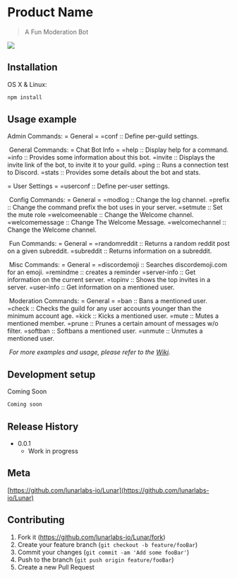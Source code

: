 # Product Name
>A Fun Moderation Bot

<!-- [![NPM Version][npm-image]][npm-url]
[![Build Status][travis-image]][travis-url]
[![Downloads Stats][npm-downloads]][npm-url] -->



![](header.png)

## Installation

OS X & Linux:

```sh
npm install
```


## Usage example

Admin Commands:
= General =
=conf           :: Define per-guild settings.

​
General Commands:
= Chat Bot Info =
=help           :: Display help for a command.
=info           :: Provides some information about this bot.
=invite         :: Displays the invite link of the bot, to invite it to your guild.
=ping           :: Runs a connection test to Discord.
=stats          :: Provides some details about the bot and stats.

= User Settings =
=userconf       :: Define per-user settings.

​
Config Commands:
= General =
=modlog         :: Change the log channel.
=prefix         :: Change the command prefix the bot uses in your server.
=setmute        :: Set the mute role
=welcomeenable  :: Change the Welcome channel.
=welcomemessage :: Change The Welcome Message.
=welcomechannel :: Change the Welcome channel.

​
Fun Commands:
= General =
=randomreddit   :: Returns a random reddit post on a given subreddit.
=subreddit      :: Returns information on a subreddit.

​
Misc Commands:
= General =
=discordemoji   :: Searches discordemoji.com for an emoji.
=remindme       :: creates a reminder
=server-info    :: Get information on the current server.
=topinv         :: Shows the top invites in a server.
=user-info      :: Get information on a mentioned user.

​
Moderation Commands:
= General =
=ban            :: Bans a mentioned user.
=check          :: Checks the guild for any user accounts younger than the minimum account age.
=kick           :: Kicks a mentioned user.
=mute           :: Mutes a mentioned member.
=prune          :: Prunes a certain amount of messages w/o filter.
=softban        :: Softbans a mentioned user.
=unmute         :: Unmutes a mentioned user.

​
_For more examples and usage, please refer to the [Wiki][wiki]._

## Development setup
Coming Soon

```sh
Coming soon
```

## Release History


* 0.0.1
    * Work in progress

## Meta



<!-- Distributed under the XYZ license. See ``LICENSE`` for more information. -->

[https://github.com/lunarlabs-io/Lunar](https://github.com/lunarlabs-io/Lunar)

## Contributing

1. Fork it (<https://github.com/lunarlabs-io/Lunar/fork>)
2. Create your feature branch (`git checkout -b feature/fooBar`)
3. Commit your changes (`git commit -am 'Add some fooBar'`)
4. Push to the branch (`git push origin feature/fooBar`)
5. Create a new Pull Request

<!-- Markdown link & img dfn's -->
[npm-image]: https://img.shields.io/npm/v/datadog-metrics.svg?style=flat-square
[npm-url]: https://npmjs.org/package/datadog-metrics
[npm-downloads]: https://img.shields.io/npm/dm/datadog-metrics.svg?style=flat-square
[travis-image]: https://img.shields.io/travis/dbader/node-datadog-metrics/master.svg?style=flat-square
[travis-url]: https://travis-ci.org/dbader/node-datadog-metrics
[wiki]: https://github.com/yourname/yourproject/wiki
